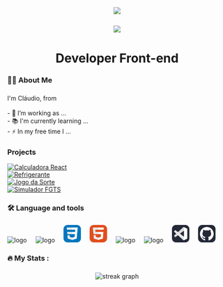 
<div align="center">
  <img height="150" src="https://github.com/Klaudio0707/src-img/blob/main/pc.gif"  />
</div>

###

###

<div align="center">
 <img src="https://visitor-badge.laobi.icu/badge?page_id=Klaudio0707.visitor-badge" />
</div>

###

<h1 align="center">Developer Front-end</h1>

###

<h3 align="left">👩‍💻  About Me</h3>

###

<p align="left">I'm Cláudio, from <br><br>- 🔭 I’m working as ...<br>- 📚 I'm currently learning ...<br>- ⚡ In my free time I ...</p>

###
<h3>Projects</h3>
              
[![Calculadora React](https://img.shields.io/badge/Calculadora_React-4285f4?style=for-the-badge)](https://calculadora-dio.netlify.app)             
[![Refrigerante](https://img.shields.io/badge/Refrigerante-836FFF?style=for-the-badge)](https://propagandarefrigerante.netlify.app)  
[![Jogo da Sorte](https://img.shields.io/badge/Jogo_da_Sorte-00FF00?style=for-the-badge)](https://jogodasorte.netlify.app)   
[![Simulador FGTS](https://img.shields.io/badge/Calculadora_FGTS-7B68EE?style=for-the-badge)](https://simulador-fgts.netlify.app)   
 
</div>

###

<h3 align="left">🛠 Language and tools</h3>

###

<div align="left">
  <img src="https://camo.githubusercontent.com/0418a2bf25601cc5d8fae74f654b10d5734360ff2b1bb3b2fea4bb086baf5586/68747470733a2f2f74656368737461636b2d67656e657261746f722e76657263656c2e6170702f6a732d69636f6e2e737667" height="40" alt="logo"  />
  <img width="12" />
  <img src="https://camo.githubusercontent.com/b8dc7de058b6dca715cef009bc63e74b49f0747d6252cff3da6e7289bf8774d1/68747470733a2f2f74656368737461636b2d67656e657261746f722e76657263656c2e6170702f74732d69636f6e2e737667" height="40" alt="logo"  />
  <img width="12" />
  <img src="https://github.com/tandpfun/skill-icons/blob/main/icons/CSS.svg" height="40" alt="logo"  />
  <img width="12" />
  <img src="https://github.com/tandpfun/skill-icons/blob/main/icons/HTML.svg" height="40" alt="logo"  />
  <img width="12" />
  <img src="https://camo.githubusercontent.com/7d2502981f54a67b821893f32f9ae04884c4ae47bafe9dd26ae43563398cd599/68747470733a2f2f736b696c6c69636f6e732e6465762f69636f6e733f693d6e6f64656a73" height="40" alt="logo" />
  <img width="12" />
  <img src="https://camo.githubusercontent.com/48a026f4399514afed27e76efb9f48e139a0ba4b613d933a8c7a094dc1da475c/68747470733a2f2f74656368737461636b2d67656e657261746f722e76657263656c2e6170702f72656163742d69636f6e2e737667" height="40" alt=" logo"  />
  <img width="12" />
    <img src="https://github.com/tandpfun/skill-icons/blob/main/icons/VSCode-Dark.svg" height="40" alt="logo"  />
  <img width="12" />
  <img src="https://github.com/tandpfun/skill-icons/blob/main/icons/Github-Dark.svg" height="40" alt="logo"  />
</div>

###

<h3 align="left">🔥   My Stats :</h3>

###

<div align="center">
  <img src="https://streak-stats.demolab.com?user=Klaudio0707&locale=en&mode=daily&theme=dark&hide_border=false&border_radius=5&order=3" height="220" alt="streak graph"  />
</div>


###
